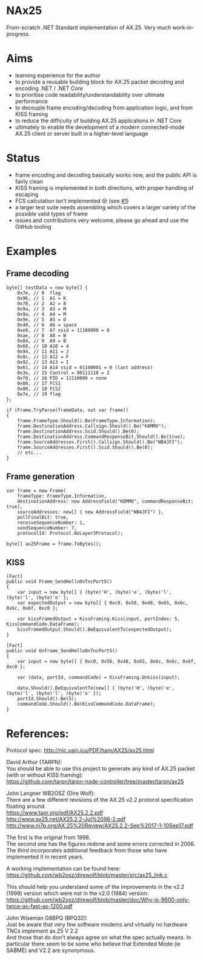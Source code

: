 # NAx25
From-scratch .NET Standard implementation of AX.25. Very much work-in-progress.

# Aims
- learning experience for the author
- to provide a reusable building block for AX.25 packet decoding and encoding .NET / .NET Core
- to prioritise code readability/understandability over ultimate performance
- to decouple frame encoding/decoding from application logic, and from KISS framing
- to reduce the difficulty of building AX.25 applications in .NET Core
- ultimately to enable the development of a modern connected-mode AX.25 client or server built in a higher-level language

# Status
- frame encoding and decoding basically works now, and the public API is fairly clean
- KISS framing is implemented in both directions, with proper handling of escaping
- FCS calculation isn't implemented :cry: (see [#1](/../../issues/1))
- a larger test suite needs assembling which covers a larger variety of the possible valid types of frame
- issues and contributions very welcome, please go ahead and use the GitHub tooling

# Examples
## Frame decoding
```
byte[] testData = new byte[] {
    0x7e, // 0  flag
    0x96, // 1  A1 = K
    0x70, // 2  A2 = 8
    0x9a, // 3  A3 = M
    0x9a, // 4  A4 = M
    0x9e, // 5  A5 = O
    0x40, // 6  A6 = space
    0xe0, // 7  A7 ssid = 11100000 = 0
    0xae, // 8  A8 = W
    0x84, // 9  A9 = B
    0x68, // 10 A10 = 4
    0x94, // 11 A11 = J
    0x8c, // 12 A12 = F
    0x92, // 13 A13 = I
    0x61, // 14 A14 ssid = 01100001 = 0 (last address)
    0x3e, // 15 Control = 00111110 = I
    0xf0, // 16 PID = 11110000 = none
    0x00, // 17 FCS1
    0x00, // 18 FCS2
    0x7e, // 19 flag
};

if (Frame.TryParse(frameData, out var frame))
{
    frame.FrameType.Should().Be(FrameType.Information);
    frame.DestinationAddress.Callsign.Should().Be("K8MMO");
    frame.DestinationAddress.Ssid.Should().Be(0);
    frame.DestinationAddress.CommandResponseBit.Should().Be(true);
    frame.SourceAddresses.First().Callsign.Should().Be("WB4JFI");
    frame.SourceAddresses.First().Ssid.Should().Be(0);
    // etc...
}
```

## Frame generation
```
var frame = new Frame(
    frameType: FrameType.Information,
    destinationAddress: new AddressField("K8MMO", commandResponseBit: true),
    sourceAddresses: new[] { new AddressField("WB4JFI") },
    pollFinalBit: true,
    receiveSequenceNumber: 1,
    sendSequenceNumber: 7,
    protocolId: Protocol.NoLayer3Protocol);

byte[] ax25Frame = frame.ToBytes();
```

## KISS
```
[Fact]
public void Frame_SendHelloOnTncPort5()
{
    var input = new byte[] { (byte)'H', (byte)'e', (byte)'l', (byte)'l', (byte)'o' };
    var expectedOutput = new byte[] { 0xc0, 0x50, 0x48, 0x65, 0x6c, 0x6c, 0x6f, 0xc0 };

    var kissFramedOutput = KissFraming.Kiss(input, portIndex: 5, KissCommandCode.DataFrame);
    kissFramedOutput.Should().BeEquivalentTo(expectedOutput);
}

[Fact]
public void Unframe_SendHelloOnTncPort5()
{
    var input = new byte[] { 0xc0, 0x50, 0x48, 0x65, 0x6c, 0x6c, 0x6f, 0xc0 };
            
    var (data, portId, commandCode) = KissFraming.Unkiss(input);

    data.Should().BeEquivalentTo(new[] { (byte)'H', (byte)'e', (byte)'l', (byte)'l', (byte)'o' });
    portId.Should().Be(5);
    commandCode.Should().Be(KissCommandCode.DataFrame);
}
```

# References:
Protocol spec: http://nic.vajn.icu/PDF/ham/AX25/ax25.html

David Arthur (TARPN):  
You should be able to use this project to generate any kind of AX.25 packet (with or without KISS framing):  
https://github.com/tarpn/tarpn-node-controller/tree/master/tarpn/ax25  

John Langner WB2OSZ (Dire Wolf):  
There are a few different revisions of the AX.25 v2.2 protocol specification floating around.  
https://www.tapr.org/pdf/AX25.2.2.pdf  
http://www.ax25.net/AX25.2.2-Jul%2098-2.pdf  
http://www.nj7p.org/AX.25%20Review/AX25.2.2-Sep%2017-1-10Sep17.pdf  

The first is the original from 1998.  
The second one has the figures redone and some errors corrected in 2006.  
The third incorporates additional feedback from those who have implemented it in recent years.  

A working implementation can be found here:  
https://github.com/wb2osz/direwolf/blob/master/src/ax25_link.c  
 
This should help you understand some of the improvements in the v2.2 (1998) version which were not in the v2.0 (1984) version:  
https://github.com/wb2osz/direwolf/blob/master/doc/Why-is-9600-only-twice-as-fast-as-1200.pdf  

John Wiseman G8BPQ (BPQ32):  
Just be aware that very few software modems and virtually no hardware TNCs implement ax.25 V 2.2  
And those that do don't always agree on what the spec actually means. In particular there seem to be some who believe that Extended Mode (ie SABME) and V2.2 are synonymous.  

